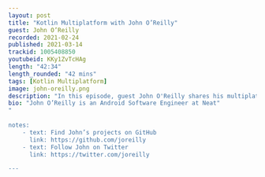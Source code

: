 ```yaml
---
layout: post
title: "Kotlin Multiplatform with John O’Reilly"
guest: John O’Reilly
recorded: 2021-02-24
published: 2021-03-14
trackid: 1005408850
youtubeid: KKy1ZvTcHAg 
length: "42:34"
length_rounded: "42 mins"
tags: [Kotlin Multiplatform]
image: john-oreilly.png
description: "In this episode, guest John O'Reilly shares his multiplatform development journey. John takes us back to his roots, discusses his experiences with developing for multiple platforms, explains how Kotlin Multiplatform helps with productivity, and shares his open source projects."
bio: "John O’Reilly is an Android Software Engineer at Neat"
"
     
notes:
    - text: Find John’s projects on GitHub
      link: https://github.com/joreilly
    - text: Follow John on Twitter
      link: https://twitter.com/joreilly

---
```

